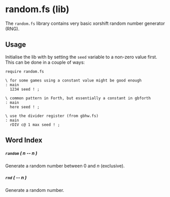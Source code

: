 # random.fs (lib)

The `random.fs` library contains very basic xorshift random number generator (RNG).

## Usage

Initialise the lib with by setting the `seed` variable to a non-zero value first.
This can be done in a couple of ways:

```forth
require random.fs

\ for some games using a constant value might be good enough
: main
  1234 seed ! ;

\ common pattern in Forth, but essentially a constant in gbforth
: main
  here seed ! ;

\ use the divider register (from gbhw.fs)
: main
  rDIV c@ 1 max seed ! ;
```

## Word Index

##### `random` _( n -- n )_

Generate a random number between 0 and _n_ (exclusive).

##### `rnd` _( -- n )_

Generate a random number.
